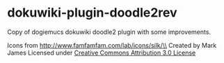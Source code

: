 # dokuwiki-plugin-doodle2rev
Copy of dogiemucs dokuwiki doodle2 plugin with some improvements.


Icons from http://www.famfamfam.com/lab/icons/silk/\\
Created by Mark James
Licensed under [Creative Commons Attribution 3.0 License](http://creativecommons.org/licenses/by/3.0/)
